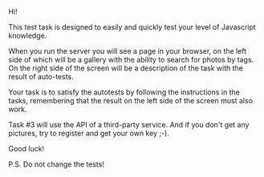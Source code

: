 Hi!

This test task is designed to easily and quickly test your level of Javascript knowledge.

When you run the server you will see a page in your browser, on the left side of which will be a gallery with the ability to search for photos by tags. On the right side of the screen will be a description of the task with the result of auto-tests.

Your task is to satisfy the autotests by following the instructions in the tasks, remembering that the result on the left side of the screen must also work.

Task #3 will use the API of a third-party service. And if you don't get any pictures, try to register and get your own key ;-).

Good luck!

P.S. Do not change the tests!
